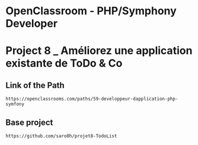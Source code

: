 # OpenClassroom - PHP/Symphony Developer
# Project 8 _ Améliorez une application existante de ToDo & Co

## Link of the Path
 ```
 https://openclassrooms.com/paths/59-developpeur-dapplication-php-symfony
 ```

## Base project
```
https://github.com/saro0h/projet8-TodoList
```
